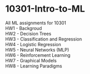 # 10301-Intro-to-ML
All ML assignments for 10301 <br/>
HW1 - Backgroud <br/>
HW2 - Decision Trees <br/>
HW3 - Classification and Regression <br/>
HW4 - Logistic Regression <br/>
HW5 - Neural Networks (MLP) <br/>
HW6 - Reinforcement Learning <br/>
HW7 - Graphical Models <br/>
HW8 - Learning Paradigms <br/>
